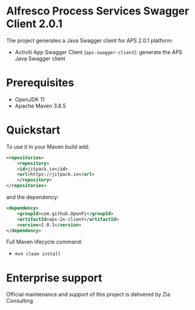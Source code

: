 # Alfresco Process Services Swagger Client 2.0.1

The project generates a Java Swagger client for APS 2.0.1 platform:

 * Activiti App Swagger Client (`aps-swagger-client`): generate the APS Java Swagger client

# Prerequisites
 * OpenJDK 11
 * Apache Maven 3.8.5

# Quickstart

To use it in your Maven build add:

```xml
<repositories>
	<repository>
	<id>jitpack.io</id>
	<url>https://jitpack.io</url>
	</repository>
</repositories>
```

and the dependency:

```xml
<dependency>
	<groupId>com.github.OpenPj</groupId>
	<artifactId>aps-2x-client</artifactId>
	<version>2.0.1</version>
</dependency>
```

Full Maven lifecycle command:

 * `mvn clean install`

# Enterprise support
Official maintenance and support of this project is delivered by Zia Consulting
